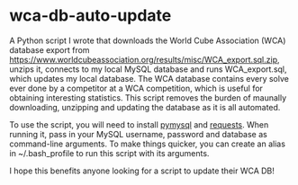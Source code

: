 # wca-db-auto-update
A Python script I wrote that downloads the World Cube Association (WCA) database export from https://www.worldcubeassociation.org/results/misc/WCA_export.sql.zip, unzips it, connects to my local MySQL database and runs WCA_export.sql, which updates my local database. The WCA database contains every solve ever done by a competitor at a WCA competition, which is useful for obtaining interesting statistics. This script removes the burden of maunally downloading, unzipping and updating the database as it is all automated. 

To use the script, you will need to install <a href="https://pypi.org/project/PyMySQL/">pymysql</a> and <a href="https://pypi.org/project/requests/">requests</a>. When running it, pass in your MySQL username, password and database as command-line arguments. To make things quicker, you can create an alias in ~/.bash_profile to run this script with its arguments.

I hope this benefits anyone looking for a script to update their WCA DB!
